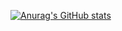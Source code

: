 
[![Anurag's GitHub stats](https://github-readme-stats.vercel.app/api?username=yuto-tech&count_private=true&theme=radical)](https://github.com/anuraghazra/github-readme-stats)



